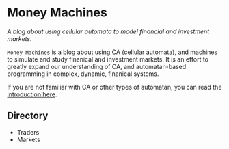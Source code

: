 # Money Machines

*A blog about using cellular automata to model financial and investment markets.*

`Money Machines` is a blog about using CA (cellular automata), and machines to simulate and study finanical and investment markets. It is an effort to greatly expand our understanding of CA, and automatan-based programming in complex, dynamic, finanical systems.

If you are not familiar with CA or other types of automatan, you can read the [introduction here](/introduction.md).


## Directory

* Traders
* Markets
